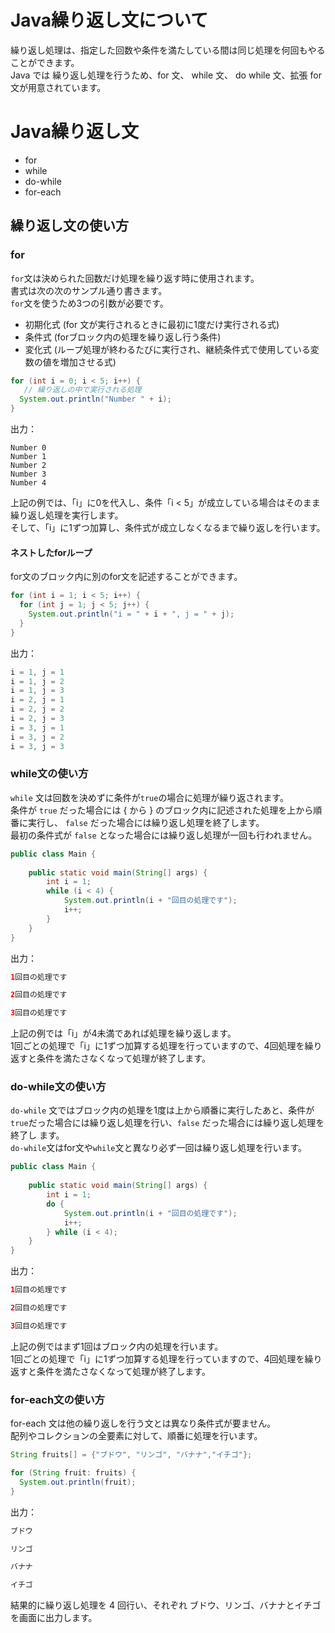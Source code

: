 # Java繰り返し文について
繰り返し処理は、指定した回数や条件を満たしている間は同じ処理を何回もやることができます。  
Java では 繰り返し処理を行うため、for 文、 while 文、 do while 文、拡張 for 文が用意されています。

# Java繰り返し文
- for
- while
- do-while
- for-each

## 繰り返し文の使い方
### for

`for`文は決められた回数だけ処理を繰り返す時に使用されます。  
書式は次の次のサンプル通り書きます。  
`for`文を使うため3つの引数が必要です。 

- 初期化式 (for 文が実行されるときに最初に1度だけ実行される式)
- 条件式 (forブロック内の処理を繰り返し行う条件)
- 変化式 (ループ処理が終わるたびに実行され、継続条件式で使用している変数の値を増加させる式)

```java
for (int i = 0; i < 5; i++) {
   // 繰り返しの中で実行される処理
  System.out.println("Number " + i);
}

```
出力：
```
Number 0
Number 1
Number 2
Number 3
Number 4
```
上記の例では、「i」に0を代入し、条件「i < 5」が成立している場合はそのまま繰り返し処理を実行します。  
そして、「i」に1ずつ加算し、条件式が成立しなくなるまで繰り返しを行います。

#### ネストしたforループ

for文のブロック内に別のfor文を記述することができます。  

```java
for (int i = 1; i < 5; i++) {
  for (int j = 1; j < 5; j++) {
    System.out.println("i = " + i + ", j = " + j);
  }
}
```

出力：
```java
i = 1, j = 1
i = 1, j = 2
i = 1, j = 3
i = 2, j = 1
i = 2, j = 2
i = 2, j = 3
i = 3, j = 1
i = 3, j = 2
i = 3, j = 3

```
### while文の使い方

`while` 文は回数を決めずに条件が`true`の場合に処理が繰り返されます。  
条件が `true` だった場合には { から } のブロック内に記述された処理を上から順番に実行し、 `false` だった場合には繰り返し処理を終了します。  
最初の条件式が `false` となった場合には繰り返し処理が一回も行われません。

```java
public class Main {
 
    public static void main(String[] args) {
        int i = 1;
        while (i < 4) {
            System.out.println(i + "回目の処理です");
            i++;
        }
    }
}
```

出力：
```java
1回目の処理です

2回目の処理です

3回目の処理です
```
上記の例では「i」が4未満であれば処理を繰り返します。  
1回ごとの処理で「i」に1ずつ加算する処理を行っていますので、4回処理を繰り返すと条件を満たさなくなって処理が終了します。

### do-while文の使い方

`do-while` 文ではブロック内の処理を1度は上から順番に実行したあと、条件が`true`だった場合には繰り返し処理を行い、`false` だった場合には繰り返し処理を終了し ます。  
`do-while`文はfor文や`while`文と異なり必ず一回は繰り返し処理を行います。  

```java
public class Main {
 
    public static void main(String[] args) {
        int i = 1;
        do {
            System.out.println(i + "回目の処理です");
            i++;
        } while (i < 4);
    }
}
```

出力：
```java
1回目の処理です

2回目の処理です

3回目の処理です
```
上記の例ではまず1回はブロック内の処理を行います。  
1回ごとの処理で「i」に1ずつ加算する処理を行っていますので、4回処理を繰り返すと条件を満たさなくなって処理が終了します。

### for-each文の使い方
for-each 文は他の繰り返しを行う文とは異なり条件式が要ません。  
配列やコレクションの全要素に対して、順番に処理を行います。

```java
String fruits[] = {"ブドウ", "リンゴ", "バナナ","イチゴ"};

for (String fruit: fruits) {
  System.out.println(fruit);
}
```
出力：
```java
ブドウ

リンゴ

バナナ

イチゴ
```
結果的に繰り返し処理を 4 回行い、それぞれ ブドウ、リンゴ、バナナとイチゴ を画面に出力します。
